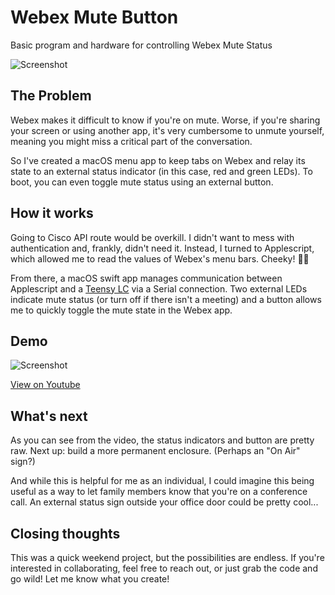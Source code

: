 # Webex Mute Button
 Basic program and hardware for controlling Webex Mute Status

![Screenshot](http://jonreiling.com/webex/webex-screenshot.png)

## The Problem

Webex makes it difficult to know if you're on mute.  Worse, if you're sharing your screen or using another app, it's very cumbersome to unmute yourself, meaning you might miss a critical part of the conversation.

So I've created a macOS menu app to keep tabs on Webex and relay its state to an external status indicator (in this case, red and green LEDs). To boot, you can even toggle mute status using an external button.

## How it works

Going to Cisco API route would be overkill. I didn't want to mess with authentication and, frankly, didn't need it. Instead, I turned to Applescript, which allowed me to read the values of Webex's menu bars. Cheeky! 💅🏻

From there, a macOS swift app manages communication between Applescript and a [Teensy LC](https://www.sparkfun.com/products/13305) via a Serial connection. Two external LEDs indicate mute status (or turn off if there isn't a meeting) and a button allows me to quickly toggle the mute state in the Webex app.

## Demo

![Screenshot](http://jonreiling.com/webex/webex-video.jpg)

[View on Youtube](https://youtu.be/0hhCqMGTCo0)

## What's next

As you can see from the video, the status indicators and button are pretty raw. Next up: build a more permanent enclosure. (Perhaps an "On Air" sign?)

And while this is helpful for me as an individual, I could imagine this being useful as a way to let family members know that you're on a conference call. An external status sign outside your office door could be pretty cool...

## Closing thoughts

This was a quick weekend project, but the possibilities are endless. If you're interested in collaborating, feel free to reach out, or just grab the code and go wild! Let me know what you create!
